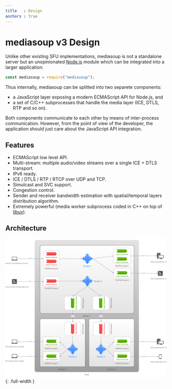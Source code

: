 ```yaml
---
title   : Design
anchors : true
---
```



# mediasoup v3 Design

Unlike other existing SFU implementations, mediasoup is not a standalone server but an unopinionated [Node.js](https://nodejs.org) module which can be integrated into a larger application:

```javascript
const mediasoup = require("mediasoup");
```

Thus internally, mediasoup can be splitted into two separete components:

* a JavaScript layer exposing a modern ECMAScript API for Node.js, and
* a set of C/C++ subprocesses that handle the media layer (ICE, DTLS, RTP and so on).

Both components communicate to each other by means of inter-process communication. However, from the point of view of the developer, the application should just care about the JavaScript API integration.


## Features

* ECMAScript low level API.
* Multi-stream: multiple audio/video streams over a single ICE + DTLS transport.
* IPv6 ready.
* ICE / DTLS / RTP / RTCP over UDP and TCP.
* Simulcast and SVC support.
* Congestion control.
* Sender and receiver bandwidth estimation with spatial/temporal layers distribution algorithm.
* Extremely powerful (media worker subprocess coded in C++ on top of [libuv](https://libuv.org)).


## Architecture

![](/images/mediasoup-v3-architecture-01.svg){: .full-width }
